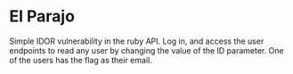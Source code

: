 # El Parajo

Simple IDOR vulnerability in the ruby API. Log in, and access the user endpoints to read any user by changing the value of the ID parameter. One of the users has the flag as their email.